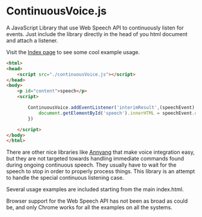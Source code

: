 # ContinuousVoice.js 

A JavaScript Library that use Web Speech API to continuously listen for events. Just include the library directly in the head of you html document and attach a listener.

Visit the [Index page](https://ednark.github.io/continuousVoice/) to see some cool example usage.

```html
<html>
<head>
    <script src="./continuousVoice.js"></script>
</head>
<body>
    <p id="content">speech</p>
    <script>

        ContinuousVoice.addEventListener('interimResult',(speechEvent) => {
            document.getElementById('speech').innerHTML = speechEvent.detail.transcript;
        })

    </script>
</body>
</html>
```

There are other nice libraries like [Annyang](https://www.talater.com/annyang/) that make voice integration easy, but they are not targeted towards handling immediate commands found during ongoing continuous speech. They usually have to wait for the speech to stop in order to properly process things. This library is an attempt to handle the special continuous listening case.

Several usage examples are included starting from the main index.html.

Browser support for the Web Speech API has not been as broad as could be, and only Chrome works for all the examples on all the systems.

